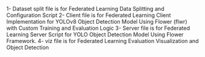 1- Dataset split file is for Federated Learning Data Splitting and Configuration Script
2- Client file is for Federated Learning Client Implementation for YOLOv8 Object Detection Model Using Flower (flwr) with Custom Training and Evaluation Logic
3- Server file is for Federated Learning Server Script for YOLO Object Detection Model Using Flower Framework.
4- viz file is for Federated Learning Evaluation Visualization and Object Detection
